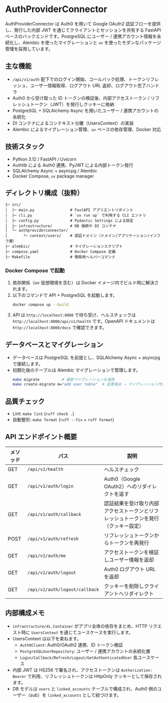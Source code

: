 # AuthProviderConnector

AuthProviderConnector は Auth0 を用いて Google OAuth2 認証フローを提供し、発行した内部 JWT を通じてクライアントとセッションを共有する FastAPI ベースのバックエンドです。PostgreSQL にユーザー / 連携アカウント情報を永続化し、Alembic を使ったマイグレーションと `uv` を使ったモダンなパッケージ管理を採用しています。

## 主な機能
- `/api/v1/auth` 配下でのログイン開始、コールバック処理、トークンリフレッシュ、ユーザー情報取得、ログアウト URL 返却、ログアウト完了ハンドラ
- Auth0 から受け取った ID トークンの検証後、内部アクセストークン / リフレッシュトークン（JWT）を発行しクッキーに格納
- PostgreSQL + SQLAlchemy Async を用いたユーザー / 連携アカウントの永続化
- DI コンテナによるコンテキスト分離（UsersContext）の実装
- Alembic によるマイグレーション管理、`uv` ベースの依存管理、Docker 対応

## 技術スタック
- Python 3.12 / FastAPI / Uvicorn
- Authlib による Auth0 連携、PyJWT による内部トークン発行
- SQLAlchemy Async + asyncpg / Alembic
- Docker Compose,  `uv` package manager

## ディレクトリ構成（抜粋）
```
├─ src/
│  ├─ main.py                # FastAPI アプリエントリポイント
│  ├─ cli.py                 # `uv run up` で利用する CLI エントリ
│  ├─ config.py              # Pydantic Settings による設定
│  ├─ infrastructure/        # DB 接続や DI コンテナ
│  └─ authproviderconnector/
│       └─ context/users/    # 認証ドメイン（ドメイン/アプリケーション/インフラ層）
├─ alembic/                  # マイグレーションスクリプト
├─ compose.yaml              # Docker Compose 定義
├─ Makefile                  # 開発用ヘルパーコマンド
```

### Docker Compose で起動
1. 依存関係（uv 仮想環境を含む）は Docker イメージ内でビルド時に解決されます。
2. 以下のコマンドで API + PostgreSQL を起動します。
   ```bash
   docker compose up --build
   ```
3. API は `http://localhost:8000` で待ち受け、ヘルスチェックは `http://localhost:8000/api/v1/health` です。OpenAPI ドキュメントは `http://localhost:8000/docs` で確認できます。

## データベースとマイグレーション
- データベースは PostgreSQL を前提とし、SQLAlchemy Async + asyncpg で接続します。
- 初期化後のテーブルは Alembic マイグレーションで管理します。
  ```bash
  make migrate          # 最新マイグレーションを適用
  make create-migrate m="add user table"  # 変更検出 → マイグレーション作成
  ```

## 品質チェック
- Lint: `make lint` (`ruff check .`)
- 自動整形: `make format` (`ruff --fix` + `ruff format`)

## API エンドポイント概要
| メソッド | パス | 説明 |
|---------|------|------|
| GET | `/api/v1/health` | ヘルスチェック |
| GET | `/api/v1/auth/login` | Auth0（Google OAuth2）へのリダイレクトを返す |
| GET | `/api/v1/auth/callback` | 認証結果を受け取り内部アクセストークンとリフレッシュトークンを発行（クッキー設定） |
| POST | `/api/v1/auth/refresh` | リフレッシュトークンからトークンを再発行 |
| GET | `/api/v1/auth/me` | アクセストークンを検証しユーザー情報を返却 |
| GET | `/api/v1/auth/logout` | Auth0 ログアウト URL を返却 |
| GET | `/api/v1/auth/logout/callback` | クッキーを削除しクライアントへリダイレクト |

## 内部構成メモ
- `infrastructure/di.Container` がアプリ全体の依存をまとめ、HTTP リクエスト時に `UsersContext` を通じてユースケースを実行します。
- UsersContext は以下を束ねます。
  - `Auth0Client`: Auth0/OAuth2 連携、ID トークン検証
  - `PostgreSQLUserRepository`: ユーザー / 連携アカウントの永続化層
  - `Login/Callback/Refresh/Logout/GetAuthenticatedUser` 各ユースケース
- 内部 JWT は HS256 で署名され、アクセストークンは `Authorization: Bearer` で利用、リフレッシュトークンは HttpOnly クッキーとして保存されます。
- DB モデルは `users` と `linked_accounts` テーブルで構成され、Auth0 側のユーザー（sub）を `linked_accounts` として紐づけます。
